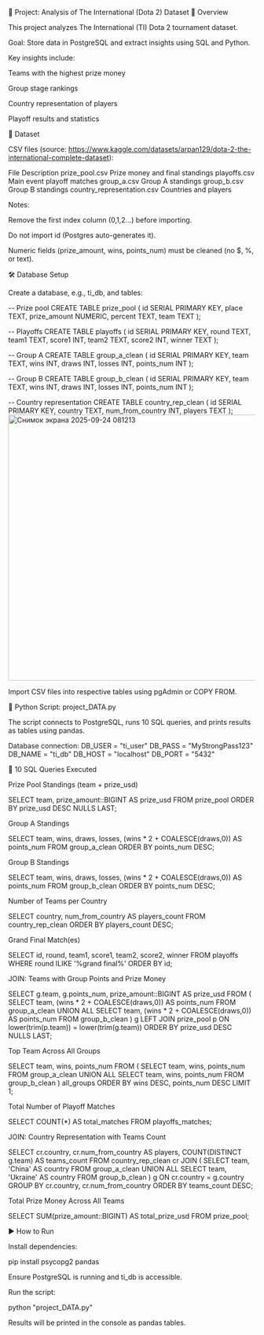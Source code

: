 📌 Project: Analysis of The International (Dota 2) Dataset
📖 Overview

This project analyzes The International (TI) Dota 2 tournament dataset.

Goal: Store data in PostgreSQL and extract insights using SQL and Python.

Key insights include:

Teams with the highest prize money

Group stage rankings

Country representation of players

Playoff results and statistics

📂 Dataset

CSV files (source: https://www.kaggle.com/datasets/arpan129/dota-2-the-international-complete-dataset):

File	Description
prize_pool.csv	Prize money and final standings
playoffs.csv	Main event playoff matches
group_a.csv	Group A standings
group_b.csv	Group B standings
country_representation.csv	Countries and players

Notes:

Remove the first index column (0,1,2...) before importing.

Do not import id (Postgres auto-generates it).

Numeric fields (prize_amount, wins, points_num) must be cleaned (no $, %, or text).

🛠️ Database Setup

Create a database, e.g., ti_db, and tables:

-- Prize pool
CREATE TABLE prize_pool (
    id SERIAL PRIMARY KEY,
    place TEXT,
    prize_amount NUMERIC,
    percent TEXT,
    team TEXT
);

-- Playoffs
CREATE TABLE playoffs (
    id SERIAL PRIMARY KEY,
    round TEXT,
    team1 TEXT,
    score1 INT,
    team2 TEXT,
    score2 INT,
    winner TEXT
);

-- Group A
CREATE TABLE group_a_clean (
    id SERIAL PRIMARY KEY,
    team TEXT,
    wins INT,
    draws INT,
    losses INT,
    points_num INT
);

-- Group B
CREATE TABLE group_b_clean (
    id SERIAL PRIMARY KEY,
    team TEXT,
    wins INT,
    draws INT,
    losses INT,
    points_num INT
);

-- Country representation
CREATE TABLE country_rep_clean (
    id SERIAL PRIMARY KEY,
    country TEXT,
    num_from_country INT,
    players TEXT
);
<img width="1090" height="541" alt="Снимок экрана 2025-09-24 081213" src="https://github.com/user-attachments/assets/f658e128-8250-480e-ad2d-2a1d7aa48943" />


Import CSV files into respective tables using pgAdmin or COPY FROM.

🔧 Python Script: project_DATA.py

The script connects to PostgreSQL, runs 10 SQL queries, and prints results as tables using pandas.

Database connection:
DB_USER = "ti_user"
DB_PASS = "MyStrongPass123"
DB_NAME = "ti_db"
DB_HOST = "localhost"
DB_PORT = "5432"

🔹 10 SQL Queries Executed

Prize Pool Standings (team + prize_usd)

SELECT team, prize_amount::BIGINT AS prize_usd
FROM prize_pool
ORDER BY prize_usd DESC NULLS LAST;


Group A Standings

SELECT team, wins, draws, losses, (wins * 2 + COALESCE(draws,0)) AS points_num
FROM group_a_clean
ORDER BY points_num DESC;


Group B Standings

SELECT team, wins, draws, losses, (wins * 2 + COALESCE(draws,0)) AS points_num
FROM group_b_clean
ORDER BY points_num DESC;


Number of Teams per Country

SELECT country, num_from_country AS players_count
FROM country_rep_clean
ORDER BY players_count DESC;


Grand Final Match(es)

SELECT id, round, team1, score1, team2, score2, winner
FROM playoffs
WHERE round ILIKE '%grand final%'
ORDER BY id;


JOIN: Teams with Group Points and Prize Money

SELECT g.team, g.points_num, prize_amount::BIGINT AS prize_usd
FROM (
    SELECT team, (wins * 2 + COALESCE(draws,0)) AS points_num FROM group_a_clean
    UNION ALL
    SELECT team, (wins * 2 + COALESCE(draws,0)) AS points_num FROM group_b_clean
) g
LEFT JOIN prize_pool p ON lower(trim(p.team)) = lower(trim(g.team))
ORDER BY prize_usd DESC NULLS LAST;


Top Team Across All Groups

SELECT team, wins, points_num
FROM (
    SELECT team, wins, points_num FROM group_a_clean
    UNION ALL
    SELECT team, wins, points_num FROM group_b_clean
) all_groups
ORDER BY wins DESC, points_num DESC
LIMIT 1;


Total Number of Playoff Matches

SELECT COUNT(*) AS total_matches
FROM playoffs_matches;


JOIN: Country Representation with Teams Count

SELECT cr.country, cr.num_from_country AS players, COUNT(DISTINCT g.team) AS teams_count
FROM country_rep_clean cr
JOIN (
    SELECT team, 'China' AS country FROM group_a_clean
    UNION ALL
    SELECT team, 'Ukraine' AS country FROM group_b_clean
) g ON cr.country = g.country
GROUP BY cr.country, cr.num_from_country
ORDER BY teams_count DESC;


Total Prize Money Across All Teams

SELECT SUM(prize_amount::BIGINT) AS total_prize_usd
FROM prize_pool;

▶️ How to Run

Install dependencies:

pip install psycopg2 pandas


Ensure PostgreSQL is running and ti_db is accessible.

Run the script:

python "project_DATA.py"


Results will be printed in the console as pandas tables.
